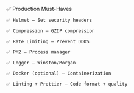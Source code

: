 ✅ Production Must-Haves

    ✅ Helmet – Set security headers
    
    ✅ Compression – GZIP compression
    
    ✅ Rate Limiting – Prevent DDOS
    
    ✅ PM2 – Process manager
    
    ✅ Logger – Winston/Morgan
    
    ✅ Docker (optional) – Containerization
    
    ✅ Linting + Prettier – Code format + quality
